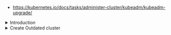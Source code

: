 - https://kubernetes.io/docs/tasks/administer-cluster/kubeadm/kubeadm-upgrade/


<details>
<summary>Introduction</summary>
<br>

  <img width="564" alt="image" src="https://user-images.githubusercontent.com/75510135/158041867-8756c3cb-e277-49bd-98be-8b8378cf17c9.png">

  <img width="793" alt="image" src="https://user-images.githubusercontent.com/75510135/158041888-6230996d-b320-4b88-8487-e5ea9adf2e06.png">

  <img width="908" alt="image" src="https://user-images.githubusercontent.com/75510135/158041897-1a86750b-7be7-491d-b6b3-f5f04ac56941.png">

  <img width="707" alt="image" src="https://user-images.githubusercontent.com/75510135/158041902-6f07b989-a09b-4ab6-9fb5-0542eb9456e0.png">

  <img width="653" alt="image" src="https://user-images.githubusercontent.com/75510135/158041910-61afb2cb-df36-43e9-98af-89e7eee89101.png">

  <img width="682" alt="image" src="https://user-images.githubusercontent.com/75510135/158041921-7591c407-fba5-4eb6-b1ba-07d3b91e8a06.png">

  <img width="929" alt="image" src="https://user-images.githubusercontent.com/75510135/158041929-6132e6df-5cbf-4e6b-bdb7-a1b613f4a15b.png">

  <img width="919" alt="image" src="https://user-images.githubusercontent.com/75510135/158041938-ef662585-658b-43a0-b8e9-5e14df0fd7b1.png">

  <img width="752" alt="image" src="https://user-images.githubusercontent.com/75510135/158041977-519ece8b-13b7-41a5-a5a0-650c4f714c56.png">

  <img width="601" alt="image" src="https://user-images.githubusercontent.com/75510135/158041984-383641ca-6261-464c-94df-dbdc60e5e9d8.png">

</details>


<details>
<summary>Create Outdated cluster</summary>
<br>
 
  - run below script on Master node
  > bash <(curl -s https://raw.githubusercontent.com/killer-sh/cks-course-environment/master/cluster-setup/previous/install_master.sh)
                
  - run below script on Worker node
  > bash <(curl -s https://raw.githubusercontent.com/killer-sh/cks-course-environment/master/cluster-setup/previous/install_worker.sh)
  
  - steps to perform upgrade
   ```
                

# drain
kubectl drain cks-master

# upgrade kubeadm
apt-get update
apt-cache show kubeadm | grep 1.22
apt-mark unhold kubeadm
apt-mark hold kubectl kubelet
apt-get install kubeadm=1.22.5-00
apt-mark hold kubeadm

# kubeadm upgrade
kubeadm version # correct version?
kubeadm upgrade plan
kubeadm upgrade apply 1.22.5

# kubelet and kubectl
apt-mark unhold kubelet kubectl
apt-get install kubelet=1.22.5-00 kubectl=1.22.5-00
apt-mark hold kubelet kubectl

# restart kubelet
service kubelet restart
service kubelet status

# show result
kubeadm upgrade plan
kubectl version

# uncordon
kubectl uncordon cks-controlplane




# on worker node 
# drain
kubectl drain cks-worker

# upgrade kubeadm
apt-get update
apt-cache show kubeadm | grep 1.22
apt-mark unhold kubeadm
apt-mark hold kubectl kubelet
apt-get install kubeadm=1.22.5-00
apt-mark hold kubeadm

# kubeadm upgrade
kubeadm version # correct version?
kubeadm upgrade node

# kubelet and kubectl
apt-mark unhold kubelet kubectl
apt-get install kubelet=1.22.5-00 kubectl=1.22.5-00
apt-mark hold kubelet kubectl

# restart kubelet
service kubelet restart
service kubelet status

# uncordon
kubectl uncordon cks-node
```
      
  
</details>

